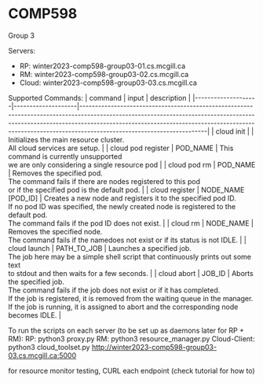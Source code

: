 # COMP598
Group 3

Servers:
- RP: winter2023-comp598-group03-01.cs.mcgill.ca
- RM: winter2023-comp598-group03-02.cs.mcgill.ca
- Cloud: winter2023-comp598-group03-03.cs.mcgill.ca

Supported Commands:
| command            | input              | description                                                                                                                                                                                                                                                                      |
|--------------------|--------------------|----------------------------------------------------------------------------------------------------------------------------------------------------------------------------------------------------------------------------------------------------------------------------------|
| cloud init         |                    | Initializes the main resource cluster. <br>All cloud services are setup.                                                                                                                                                                                                         |
| cloud pod register | POD_NAME           | This command is currently unsupported <br>we are only considering a single resource pod                                                                                                                                                                                          |
| cloud pod rm       | POD_NAME           | Removes the specified pod. <br>The command fails if there are nodes registered to this pod <br>or if the specified pod is the default pod.                                                                                                                                       |
| cloud register     | NODE_NAME [POD_ID] | Creates a new node and registers it to the specified pod ID. <br>If no pod ID was specified, the newly created node is registered to the default pod. <br>The command fails if the pod ID does not exist.                                                                        |
| cloud rm           | NODE_NAME          | Removes the specified node. <br>The command fails if the namedoes not exist or if its status is not IDLE.                                                                                                                                                                        |
| cloud launch       | PATH_TO_JOB        | Launches a specified job. <br>The job here may be a simple shell script that continuously prints out some text <br>to stdout and then waits for a few seconds.                                                                                                                   |
| cloud abort        | JOB_ID             | Aborts the specified job. <br>The command fails if the job does not exist or if it has completed. <br>If the job is registered, it is removed from the waiting queue in the manager. <br>If the job is running, it is assigned to abort and the corresponding node becomes IDLE. |

To run the scripts on each server (to be set up as daemons later for RP + RM):
RP: python3 proxy.py
RM: python3 resource_manager.py
Cloud-Client: python3 cloud_toolset.py http://winter2023-comp598-group03-03.cs.mcgill.ca:5000

for resource monitor testing, CURL each endpoint (check tutorial for how to)